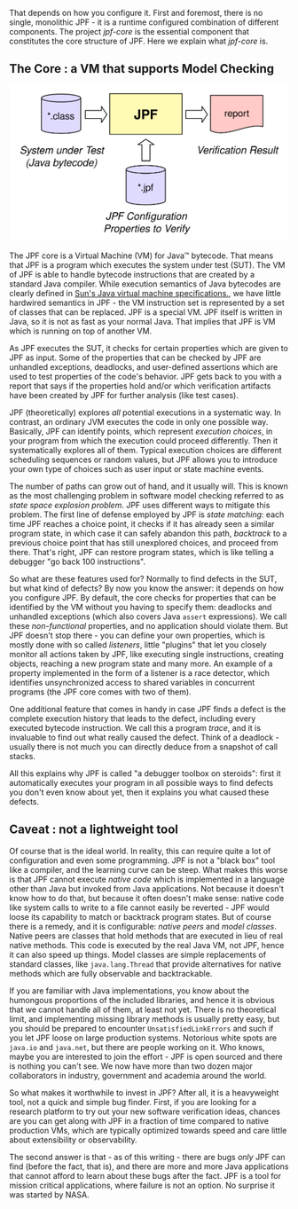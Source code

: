 That depends on how you configure it. 
First and foremost, there is no single, monolithic JPF - it is a runtime configured combination of different components. The project *jpf-core* is the essential component that constitutes the core structure of JPF. 
Here we explain what *jpf-core* is.
<!--- JPF is designed in a way which can be easily extended.
We therefore restrict ourselves here to what the *jpf core* is, but keep in mind it is only primus inter pares among JPF components. --->

## The Core : a VM that supports Model Checking ##

![Figure 1: High level view of JPF.](https://github.com/javapathfinder/jpf-core/blob/master/docs/graphics/jpf-basic.svg)

The JPF core is a Virtual Machine (VM) for Java™ bytecode. That means that JPF is a program which executes the system under test (SUT). The VM of JPF is able to handle bytecode instructions that are created by a standard Java compiler. While execution semantics of Java bytecodes are clearly defined in [Sun's Java virtual machine specifications.](http://java.sun.com/docs/books/jvms/second_edition/html/VMSpecTOC.doc.html/), we have little hardwired semantics in JPF - the VM instruction set is represented by a set of classes that can be replaced. 
JPF is a special VM. JPF itself is written in Java, so it is not as fast as your normal Java. That implies  that JPF is VM which is running on top of another VM. 

As JPF executes the SUT, it checks for certain properties which are given to JPF as input. Some of the properties that can be checked by JPF are unhandled exceptions, deadlocks, and user-defined assertions which are used to test properties of the code's behavior.
JPF gets back to you with a report that says if the properties hold and/or which verification artifacts have been created by JPF for further analysis (like test cases). 

JPF (theoretically) explores *all* potential executions in a systematic way. In contrast, an ordinary JVM executes the code in only one possible way.
Basically, JPF can identify points, which represent *execution choices*, in your program from which the execution could proceed differently. Then it systematically explores all of them.
Typical execution choices are different scheduling sequences or random values, but JPF allows you to introduce your own type of choices such as user input or state machine events.

The number of paths can grow out of hand, and it usually will. This is known as the most challenging problem in software model checking referred to as *state space explosion problem*. 
JPF uses different ways to mitigate this problem. The first line of defense employed by JPF is *state matching*: each time JPF reaches a choice point, it checks if it has already seen a similar program state, in which case it can safely abandon this path, *backtrack* to a previous choice point that has still unexplored choices, and proceed from there. That's right, JPF can restore program states, which is like telling a debugger "go back 100 instructions".

So what are these features used for? Normally to find defects in the SUT, but what kind of defects? By now you know the answer: it depends on how you configure JPF. By default, the core checks for properties that can be identified by the VM without you having to specify them: deadlocks and unhandled exceptions (which also covers Java `assert` expressions). We call these *non-functional* properties, and no application should violate them. But JPF doesn't stop there - you can define your own properties, which is mostly done with so called *listeners*, little "plugins" that let you closely monitor all actions taken by JPF, like executing single instructions, creating objects, reaching a new program state and many more. An example of a property implemented in the form of a listener is a race detector, which identifies unsynchronized access to shared variables in concurrent programs (the JPF core comes with two of them).

One additional feature that comes in handy in case JPF finds a defect is the complete execution history that leads to the defect, including every executed bytecode instruction. We call this a program *trace*, and it is invaluable to find out what really caused the defect. Think of a deadlock - usually there is not much you can directly deduce from a snapshot of call stacks.

All this explains why JPF is called "a debugger toolbox on steroids": first it automatically executes your program in all possible ways to find defects you don't even know about yet, then it explains you what caused these defects.

## Caveat : not a lightweight tool ##

Of course that is the ideal world. In reality, this can require quite a lot of configuration and even some programming. JPF is not a "black box" tool like a compiler, and the learning curve can be steep. What makes this worse is that JPF cannot execute *native code* which is implemented in a language other than Java but invoked from Java applications. 
Not because it doesn't know how to do that, but because it often doesn't make sense: native code like system calls to write to a file cannot easily be reverted - JPF would loose its capability to match or backtrack program states. But of course there is a remedy, and it is configurable: *native peers* and *model classes*. Native peers are classes that hold methods that are executed in lieu of real native methods. This code is executed by the real Java VM, not JPF, hence it can also speed up things. Model classes are simple replacements of standard classes, like `java.lang.Thread` that provide alternatives for native methods which are fully observable and backtrackable.

If you are familiar with Java implementations, you know about the humongous proportions of the included libraries, and hence it is obvious that we cannot handle all of them, at least not yet. There is no theoretical limit, and implementing missing library methods is usually pretty easy, but you should be prepared to encounter `UnsatisfiedLinkErrors` and such if you let JPF loose on large production systems. Notorious white spots are `java.io` and `java.net`, but there are people working on it. Who knows, maybe you are interested to join the effort - JPF is open sourced and there is nothing you can't see. We now have more than two dozen major collaborators in industry, government and academia around the world.

So what makes it worthwhile to invest in JPF? After all, it is a heavyweight tool, not a quick and simple bug finder. First, if you are looking for a research platform to try out your new software verification ideas, chances are you can get along with JPF in a fraction of time compared to native production VMs, which are typically optimized towards speed and care little about extensibility or observability.

The second answer is that - as of this writing - there are bugs *only* JPF can find (before the fact, that is), and there are more and more Java applications that cannot afford to learn about these bugs after the fact. JPF is a tool for mission critical applications, where failure is not an option. No surprise it was started by NASA.



